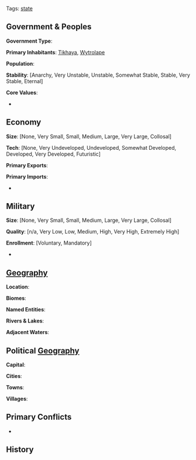 Tags: [state](States)

## Government & Peoples

**Government Type**:

**Primary Inhabitants**: [Tikhaya](Tikhaya), [Wytrolape](Wytrolape)

**Population**: 

**Stability**: [Anarchy, Very Unstable, Unstable, Somewhat Stable, Stable, Very Stable, Eternal] 

**Core Values**: 

- 


## Economy

**Size**: [None, Very Small, Small, Medium, Large, Very Large, Collosal]

**Tech**: [None, Very Undeveloped, Undeveloped, Somewhat Developed, Developed, Very Developed, Futuristic] 

**Primary Exports**: 

**Primary Imports**: 

- 


## Military

**Size**: [None, Very Small, Small, Medium, Large, Very Large, Collosal]

**Quality**: [n/a, Very Low, Low, Medium, High, Very High, Extremely High]

**Enrollment**: [Voluntary, Mandatory]

- 


## [Geography](Geography)

**Location**: 

**Biomes**: 

**Named Entities**:

**Rivers & Lakes**: 

**Adjacent Waters**: 


## Political [Geography](Geography)

**Capital**: 

**Cities**: 

**Towns**: 

**Villages**: 


## Primary Conflicts

- 


## History

